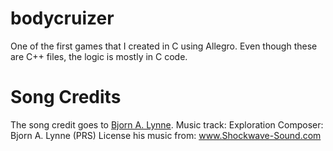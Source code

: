 bodycruizer
===========

One of the first games that I created in C using Allegro. Even though these are C++ files, the logic is mostly in C code.


Song Credits
============

The song credit goes to [Bjorn A. Lynne](http://www.lynnemusic.com/midi.html).
    Music track: Exploration
    Composer: Bjorn A. Lynne (PRS)
    License his music from: www.Shockwave-Sound.com

